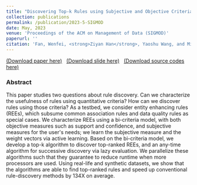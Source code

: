 ```yaml
---
title: "Discovering Top-k Rules using Subjective and Objective Criteria"
collection: publications
permalink: /publication/2023-5-SIGMOD
date: May, 2023
venue: 'Proceedings of the ACM on Management of Data (SIGMOD)'
paperurl: ''
citation: 'Fan, Wenfei, <strong>Ziyan Han</strong>, Yaoshu Wang, and Min Xie. "Discovering Top-k Rules using Subjective and Objective Criteria." Proceedings of the ACM on Management of Data 1, no. 1 (2023): 1-29.'
---
```

[(Download paper here)](https://philo-vanguard.github.io/files/papers/Rule-Discovery-Top-k-SIGMOD23.pdf)&nbsp;&nbsp;
[(Download slide here)](https://philo-vanguard.github.io/files/slides/Rule-Discovery-Top-k-SIGMOD23.ppt)&nbsp;&nbsp;
[(Download source codes here)](https://github.com/philo-vanguard/PTopk-Miner)


### Abstract

This paper studies two questions about rule discovery. Can we characterize the usefulness of rules using quantitative criteria? How can we discover rules using those criteria? As a testbed, we consider entity enhancing rules (REEs), which subsume common association rules and data quality rules as special cases. We characterize REEs using a bi-criteria model, with both objective measures such as support and confidence, and subjective measures for the user's needs; we learn the subjective measure and the weight vectors via active learning. Based on the bi-criteria model, we develop a top-k algorithm to discover top-ranked REEs, and an any-time algorithm for successive discovery via lazy evaluation. We parallelize these algorithms such that they guarantee to reduce runtime when more processors are used. Using real-life and synthetic datasets, we show that the algorithms are able to find top-ranked rules and speed up conventional rule-discovery methods by 134X on average.
